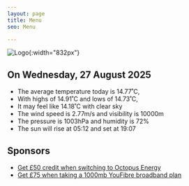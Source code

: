 ```yaml
---
layout: page
title: Menu
seo: Menu

---
```


![Logo](/images/logo.jpg){:width="832px"}

<!-- weather_marker starts -->
## On Wednesday, 27 August 2025

- The average temperature today is 14.77˚C,
- With highs of 14.91˚C and lows of 14.73˚C,
- It may feel like 14.18˚C with clear sky
- The wind speed is 2.77m/s and visibility is 10000m
- The pressure is 1003hPa and humidity is 72%
- The sun will rise at 05:12 and set at 19:07

<!-- weather_marker ends -->

## Sponsors

- [Get £50 credit when switching to Octopus Energy](https://bit.ly/3oD1nnS)
- [Get £75 when taking a 1000mb YouFibre broadband plan](https://aklam.io/91zWhU?)
